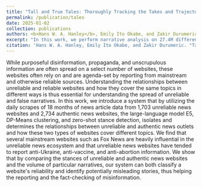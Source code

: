 ```yaml
---
title: "Tall and True Tales: Thoroughly Tracking the Takes and Trajectories of News Narratives from Trustworthy and Worrisome Websites"
permalink: /publication/tales
date: 2025-01-02
collection: publications
authors: <b>Hans W. A. Hanley</b>, Emily Ito Okabe, and Zakir Durumeric
excerpt: "In this work, we perform narrative analysis on 27.4M different articles across 4,077 different authentic and unreliable news websites, tracking the spread  of 103,285 different stories throughout 2022 and 2023."
citation: 'Hans W. A. Hanley, Emily Ito Okabe, and Zakir Durumeric. "Tall and True Tales: Thoroughly Tracking the Takes and Trajectories of News Narratives from Trustworthy and Worrisome Websites"'
---
```

While purposeful disinformation, propaganda, and unscrupulous information are often spread on a select number of websites, these websites often rely on and are agenda-set by reporting from mainstream and otherwise reliable sources. Understanding the relationships between unreliable and reliable websites and how they cover the same topics in different ways is thus essential for understanding the spread of unreliable and false narratives. In this work, we introduce a system that by utilizing the daily scrapes of 18 months of news article data from 1,703 unreliable news websites and 2,734 authentic news websites, the large-language model E5, DP-Means clustering, and zero-shot stance detection, isolates and determines the relationships between unreliable and authentic news outlets and how these two types of websites cover different topics. We find that several mainstream websites such as Fox News are heavily influential in the unreliable news ecosystem and that unreliable news websites have tended to report anti-Ukraine, anti-vaccine, and anti-abortion information. We show that by comparing the stances of unreliable and authentic news websites and the volume of particular narratives, our system can both classify a website's reliability and identify potentially misleading stories, thus helping the reporting and the fact-checking of misinformation. 
